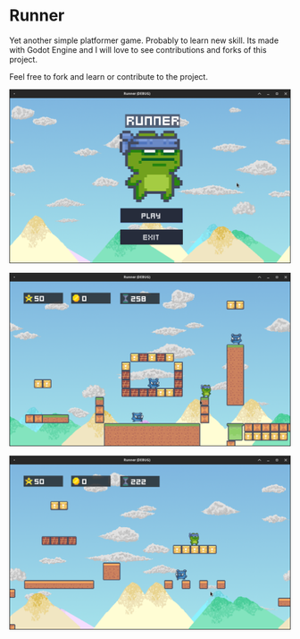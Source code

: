 # Runner
Yet another simple platformer game. Probably to learn new skill. Its made with Godot Engine and I will love to see contributions and forks of this project.

Feel free to fork and learn or contribute to the project.


![Alt text](screenshots/Screenshot_2021-08-04_13-54-17.png)

![Alt text](screenshots/Screenshot_2021-08-04_11-14-42.png)

![Alt text](screenshots/Screenshot_2021-08-04_11-15-18.png)